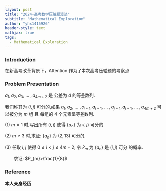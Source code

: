 ```yaml
---
layout: post
title: "2024-高考数学压轴题漫谈"
subtitle: "Mathematical Exploration"
author: "yhx1415926"
header-style: text
mathjax: true
tags:
  - Mathematical Exploration
---
```


### Introduction

在新高考改革背景下，Attention 作为了本次高考压轴题的考察点

### Problem Presentation

$a_{1},a_{2},a_{3},\ \dots\ ,a_{4m+2}$ 是 公差为 $d$ 的等差数列.

我们称其为 $(i,j)$ 可分的,如果 $a_{1},a_{2},\ \dots\ ,a_{i-1},a_{i+1},\ \dots\ ,a_{j-1},a_{j+1},\ \dots\ ,a_{4m+2}$ 可以被分为 $m$ 组 且 每组的 $4$ 个元素呈等差数列.

$(1)$ $m=1$ 时,写出所有 $(i,j)$ 使得 $\{a_{n}\}$ 为 $(i,j)$ 可分的.

$(2)$ $m\ge 3$ 时,求证: $\{a_{n}\}$ 为 $(2,13)$ 可分的.

$(3)$ 任取 $i,j$ 使得 $0\le i < j\le 4m+2$; 令 $P_{m}$ 为 $\{a_{n}\}$ 是 $(i,j)$ 可分 的概率.

&emsp;&emsp;求证: $P_{m}>\frac{1}{8}$

### Reference

<b>本人亲身经历</b>
